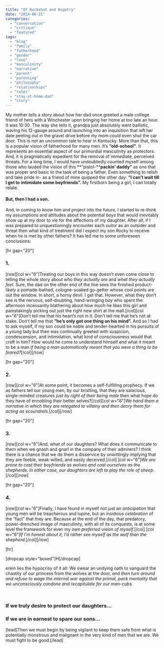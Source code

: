```yaml
---
title: "Of Buckshot and Bigotry"
date: "2014-06-21"
categories: 
  - "conversation"
  - "critique"
  - "featured"
tags: 
  - "blog"
  - "family"
  - "fatherhood"
  - "gender"
  - "love"
  - "masculinity"
  - "narrative"
  - "parent"
  - "parenting"
  - "philosophy"
  - "relationships"
  - "roles"
  - "stay-at-home-dad"
  - "story"
---
```


My mother tells a story about how her dad once greeted a male college friend of hers with a Winchester upon bringing her home at too late an hour. It was 10:30. The way she tells it, grandpa just absolutely went ballistic, waving his 12-gauge around and launching into an inquisition that left her date peeling out in the gravel drive before my mom could even shut the car door. This is not an uncommon tale to hear in Kentucky. More than that, this is a popular vision of fatherhood for many men. It’s **“old-school”**. It represents an essential aspect of our primordial masculinity as protectors. And, it is pragmatically expedient for the removal of immediate, perceived threats. For a long time, I would have undoubtedly counted myself among those who lauded the vision of this **“pistol-****packin’ daddy”** as one that was proper and basic to the task of being a father. Even something to relish and take pride in- as a friend of mine quipped the other day: **“I can’t wait till I get to** **intimidate some boyfriends”.** My firstborn being a girl, I can totally relate.

#### But, then I had a son.

And, in coming to know him and project into the future, I started to re-think my assumptions and attitudes about the potential boys that would inevitably show up at my door to vie for the affections of my daughter. After all, if I was prepared to unquestioningly encounter each suitor as an outsider and threat then what kind of treatment did I expect my son Rocky to receive when he is met by other fathers? It has led me to some unforeseen conclusions:

\[hr gap="20"\]

### 1.

\[row\]\[col w="6"\]Treating our boys in this way doesn’t even come close to telling the whole story about _who they actually are_ and _what they actually feel_. Sure, the dad on the other end of the line sees the finished product- likely a pomade-bathed, cologne-soaked go-getter whose cool points are out the window. In short, a horny devil. I get that. However, what they don’t see is the nervous, self-doubting, hand-wringing boy who spent the afternoon incessantly blathering about how much he likes this girl and painstakingly picking out just the right new shirt at the mall.\[/col\]\[col w="6"\]Don’t tell me that his heart’s not in it. Don’t tell me that he’s not at stake. Don’t tell me that **“he’s only got one thing on his mind”.** And so I had to ask myself, if my son could be noble and tender-hearted in his pursuits of a young lady but then was continually greeted with suspicion, condescension, and intimidation, what kind of consciousness would that craft in him? How would he come to understand himself and what it meant to be a man _if being a man automatically_ _meant that you were a thing to be feared?_\[/col\]\[/row\]

\[hr gap="20"\]

### 2.

\[row\]\[col w="6"\]At some point, it becomes a self-fulfilling prophecy. If we as fathers tell our young men, by our bristling, that they are salacious, single-minded creatures _just by right of their_ _being male_ then what hope do they have of ennobling their better selves?\[/col\]\[col w="6"\]_We hand them a narrative in which they are relegated to villainy and then decry them for acting as scoundrels._\[/col\]\[/row\]

\[hr gap="20"\]

### 3.

\[row\]\[col w="6"\]And, what of our daughters? What does it communicate to them when we gnash and gnarl in the company of their admirers? I think there is a chance that we do them a disservice by unwittingly implying that they are feeble, weak-willed, and easily deceived.\[/col\] \[col w="6"\]_We are prone to cast their boyfriends as wolves and cast ourselves as the shepherds. In either case, our daughters are left to play the role of sheep._\[/col\]\[/row\]

\[hr gap="20"\]

### 4.

\[row\]\[col w="6"\]Finally, I have found in myself not just an _anticipation_ that young men will be treacherous and lupine, but an insidious _celebration_ of the “fact” that they are. Because at the end of the day, that predatory, power-drenched image of masculinity, with all of its conquests, is at some level the framework for even my _own preferred vision of_ _myself._\[/col\] \[col w="6"\]_If I’m honest about it, I’d rather see myself as the wolf than the shepherd._\[/col\]\[/row\]

\[hr\]

\[dropcap style="boxed"\]H\[/dropcap\]

erein lies the hypocrisy of it all: We swear an undying oath to vanguard the chastity of our princess from the wolves at the door, _and then turn around and refuse to wage_ _the internal war against the primal, pack mentality that we unconsciously condone and_ _recapitulate for our man-cubs._

 

### If we truly desire to protect our daughters…

### If we are in earnest to spare our sons…

\[lead\]Then we must begin by being vigilant to keep them safe from what is potentially monstrous and malignant in the very kind of men that we are. We must fight to be good.\[/lead\]
